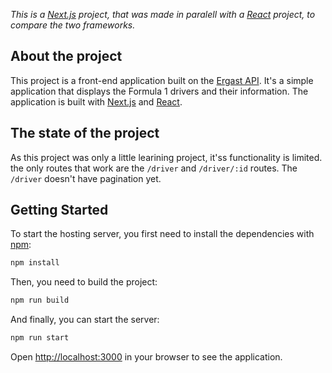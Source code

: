 *This is a [Next.js](https://nextjs.org/) project, that was made in paralell with a [React](https://reactjs.org/) project, to compare the two frameworks.*

## About the project

This project is a front-end application built on the [Ergast API](http://ergast.com/mrd/). It's a simple application that displays the Formula 1 drivers and their information. The application is built with [Next.js](https://nextjs.org/) and [React](https://reactjs.org/).

## The state of the project

As this project was only a little learining project, it'ss functionality is limited. the only routes that work are the `/driver` and `/driver/:id` routes. The `/driver` doesn't have pagination yet.

## Getting Started

To start the hosting server, you first need to install the dependencies with [npm](https://www.npmjs.com/):

```bash
npm install
```

Then, you need to build the project:

```bash
npm run build
```

And finally, you can start the server:

```bash
npm run start
```

Open [http://localhost:3000](http://localhost:3000) in your browser to see the application.